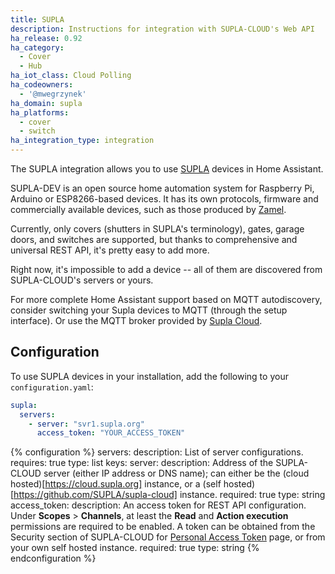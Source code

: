 ```yaml
---
title: SUPLA
description: Instructions for integration with SUPLA-CLOUD's Web API
ha_release: 0.92
ha_category:
  - Cover
  - Hub
ha_iot_class: Cloud Polling
ha_codeowners:
  - '@mwegrzynek'
ha_domain: supla
ha_platforms:
  - cover
  - switch
ha_integration_type: integration
---
```


The SUPLA integration allows you to use [SUPLA](https://supla.org/) devices in Home Assistant.

SUPLA-DEV is an open source home automation system for Raspberry Pi, Arduino or ESP8266-based devices. It has its own protocols, firmware and commercially available devices, such as those produced by [Zamel](https://supla.zamel.com/en/).

Currently, only covers (shutters in SUPLA's terminology), gates, garage doors, and switches are supported, but thanks to comprehensive and universal REST API, it's pretty easy to add more.

Right now, it's impossible to add a device -- all of them are discovered from SUPLA-CLOUD's servers or yours.

For more complete Home Assistant support based on MQTT autodiscovery, consider switching your Supla devices to MQTT (through the setup interface). Or use the MQTT broker provided by [Supla Cloud](https://cloud.supla.org/integrations/mqtt-broker).

## Configuration

To use SUPLA devices in your installation, add the following to your `configuration.yaml`:

```yaml
supla:
  servers:
    - server: "svr1.supla.org"
      access_token: "YOUR_ACCESS_TOKEN"
```

{% configuration %}
servers:
  description: List of server configurations.
  requires: true
  type: list
  keys:
    server:
      description: Address of the SUPLA-CLOUD server (either IP address or DNS name); can either be the (cloud hosted)[https://cloud.supla.org] instance, or a (self hosted)[https://github.com/SUPLA/supla-cloud] instance.
      required: true
      type: string
    access_token:
      description: An access token for REST API configuration. Under **Scopes** > **Channels**, at least the **Read** and **Action execution** permissions are required to be enabled. A token can be obtained from the Security section of SUPLA-CLOUD for [Personal Access Token](https://cloud.supla.org/security/personal-access-tokens) page, or from your own self hosted instance.
      required: true
      type: string
{% endconfiguration %}
